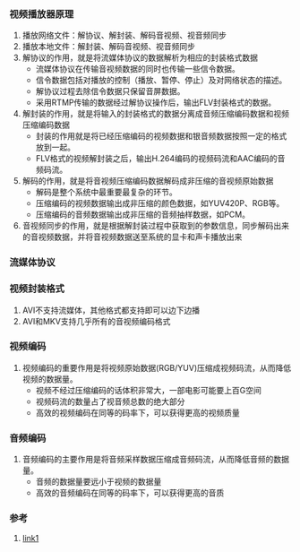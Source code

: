 ### 视频播放器原理 

1. 播放网络文件：解协议、解封装、解码音视频、视音频同步
2. 播放本地文件：解封装、解码音视频、视音频同步 
2. 解协议的作用，就是将流媒体协议的数据解析为相应的封装格式数据
	* 流媒体协议在传输音视频数据的同时也传输一些信令数据。
	* 信令数据包括对播放的控制（播放、暂停、停止）及对网络状态的描述。
	* 解协议过程去除信令数据只保留音屏数据。
	* 采用RTMP传输的数据经过解协议操作后，输出FLV封装格式的数据。
3. 解封装的作用，就是将输入的封装格式的数据分离成音频压缩编码数据和视频压缩编码数据
	* 封装的作用就是将已经压缩编码的视频数据和银音频数据按照一定的格式放到一起。
	* FLV格式的视频解封装之后，输出H.264编码的视频码流和AAC编码的音频码流。
4. 解码的作用，就是将音视频压缩编码数据解码成非压缩的音视频原始数据
	* 解码是整个系统中最重要最复杂的环节。
	* 压缩编码的视频数据输出成非压缩的颜色数据，如YUV420P、RGB等。
	* 压缩编码的音频数据输出成非压缩的音频抽样数据，如PCM。
5. 音视频同步的作用，就是根据解封装过程中获取到的参数信息，同步解码出来的音视频数据，并将音视频数据送至系统的显卡和声卡播放出来

### 流媒体协议

### 视频封装格式

1. AVI不支持流媒体，其他格式都支持即可以边下边播
2. AVI和MKV支持几乎所有的音视频编码格式

### 视频编码

1. 视频编码的重要作用是将视频原始数据(RGB/YUV)压缩成视频码流，从而降低视频的数据量。
	* 视频不经过压缩编码的话体积非常大，一部电影可能要上百G空间
	* 视频码流的数量占了视音频总数的绝大部分
	* 高效的视频编码在同等的码率下，可以获得更高的视频质量

### 音频编码

1. 音频编码的主要作用是将音频采样数据压缩成音频码流，从而降低音频的数据量。
	* 音频的数据量要远小于视频的数据量
	* 高效的音频编码在同等的码率下，可以获得更高的音质

### 参考
1. [link1](http://blog.csdn.net/leixiaohua1020/article/details/18893769)